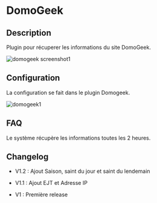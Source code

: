 DomoGeek 
========

Description 
-----------

Plugin pour récuperer les informations du site DomoGeek.

![domogeek screenshot1](../images/domogeek_screenshot1.png)

Configuration 
-------------

La configuration se fait dans le plugin Domogeek.

![domogeek1](../images/domogeek1.png)

FAQ 
---

Le système récupère les informations toutes les 2 heures.

Changelog 
---------

-   V1.2 : Ajout Saison, saint du jour et saint du lendemain

-   V1.1 : Ajout EJT et Adresse IP

-   V1 : Première release



